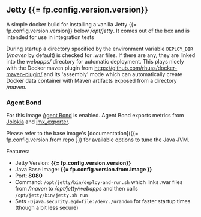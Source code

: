 ## Jetty {{= fp.config.version.version}}

A simple docker build for installing a vanilla Jetty {{= fp.config.version.version}} below */opt/jetty*. It comes out of the box and is intended for use in integration tests

During startup a directory specified by the environment variable `DEPLOY_DIR` (*/maven* by default) is checked for .war files. If there are any, they are linked into the *webapps/* directory for automatic deployment. This plays nicely with the Docker maven plugin from https://github.com/rhuss/docker-maven-plugin/ and its 'assembly' mode which can automatically create Docker data container with Maven artifacts exposed from a directory */maven*.

### Agent Bond

For this image [Agent Bond](https://github.com/fabric8io/agent-bond) is enabled. Agent Bond exports metrics from [Jolokia](http://www.jolokia.org) and [jmx_exporter](https://github.com/prometheus/jmx_exporter).

Please refer to the base image's [documentation]({{= fp.config.version.from.repo }}) for available options to tune the Java JVM.

Features:

* Jetty Version: **{{= fp.config.version.version}}**
* Java Base Image: **{{= fp.config.version.from.image }}**
* Port: **8080**
* Command: `/opt/jetty/bin/deploy-and-run.sh` which links .war files from */maven* to */opt/jetty/webapps* and then calls `/opt/jetty/bin/jetty.sh run`
* Sets `-Djava.security.egd=file:/dev/./urandom` for faster startup times (though a bit less secure)
